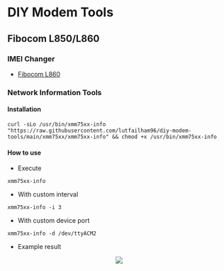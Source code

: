 # DIY Modem Tools

## Fibocom L850/L860
### IMEI Changer
- [Fibocom L860](https://github.com/mdsdtech/Fibocom-L860GL-IMEI-Changer/releases)
### Network Information Tools
#### Installation
```shell
curl -sLo /usr/bin/xmm75xx-info "https://raw.githubusercontent.com/lutfailham96/diy-modem-tools/main/xmm75xx/xmm75xx-info" && chmod +x /usr/bin/xmm75xx-info
```
#### How to use
- Execute
```
xmm75xx-info
```
- With custom interval
```
xmm75xx-info -i 3
```
- With custom device port
```
xmm75xx-info -d /dev/ttyACM2
```
- Example result
<p align="center">
  <img src="https://i.ibb.co/j5DXHFg/Screenshot-from-2022-03-07-08-39-33.png" />
</p>
